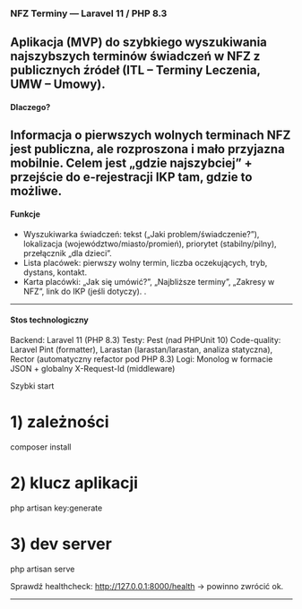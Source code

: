 ### NFZ Terminy — Laravel 11 / PHP 8.3

Aplikacja (MVP) do szybkiego wyszukiwania najszybszych terminów świadczeń w NFZ z publicznych źródeł (ITL – Terminy Leczenia, UMW – Umowy).
---

#### Dlaczego?
Informacja o pierwszych wolnych terminach NFZ jest publiczna, ale rozproszona i mało przyjazna mobilnie. Celem jest „gdzie najszybciej” + przejście do e-rejestracji IKP tam, gdzie to możliwe. 
---

#### Funkcje
 - Wyszukiwarka świadczeń: tekst („Jaki problem/świadczenie?”), lokalizacja (województwo/miasto/promień), priorytet (stabilny/pilny), przełącznik „dla dzieci”.
 -  Lista placówek: pierwszy wolny termin, liczba oczekujących, tryb, dystans, kontakt.
 - Karta placówki: „Jak się umówić?”, „Najbliższe terminy”, „Zakresy w NFZ”, link do IKP (jeśli dotyczy).
.
---
 #### Stos technologiczny
Backend: Laravel 11 (PHP 8.3)
Testy: Pest (nad PHPUnit 10)
Code-quality: Laravel Pint (formatter), Larastan (larastan/larastan, analiza statyczna), Rector (automatyczny refactor pod PHP 8.3)
Logi: Monolog w formacie JSON + globalny X-Request-Id (middleware)

Szybki start
# 1) zależności
composer install

# 2) klucz aplikacji
php artisan key:generate

# 3) dev server
php artisan serve

Sprawdź healthcheck: http://127.0.0.1:8000/health → powinno zwrócić ok.

---

